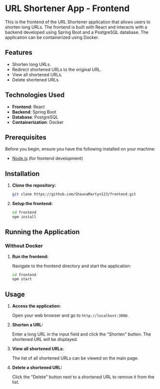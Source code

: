 # URL Shortener App - Frontend

This is the frontend of the URL Shortener application that allows users to shorten long URLs. The frontend is built with React and interacts with a backend developed using Spring Boot and a PostgreSQL database. The application can be containerized using Docker.

## Features
- Shorten long URLs.
- Redirect shortened URLs to the original URL.
- View all shortened URLs.
- Delete shortened URLs.

## Technologies Used
- **Frontend**: React
- **Backend**: Spring Boot
- **Database**: PostgreSQL
- **Containerization**: Docker

## Prerequisites
Before you begin, ensure you have the following installed on your machine:
- [Node.js](https://nodejs.org/) (for frontend development)

## Installation
1. **Clone the repository:**

    ```bash
    git clone https://github.com/ShaunaMartyn123/frontend.git
    ```

2. **Setup the frontend:**

    ```bash
    cd frontend
    npm install
    ```

## Running the Application

### Without Docker

1. **Run the frontend:**

    Navigate to the frontend directory and start the application:

    ```bash
    cd frontend
    npm start
    ```

## Usage

1. **Access the application:**

    Open your web browser and go to `http://localhost:3000`.

2. **Shorten a URL:**

    Enter a long URL in the input field and click the "Shorten" button. The shortened URL will be displayed.

3. **View all shortened URLs:**

    The list of all shortened URLs can be viewed on the main page.

4. **Delete a shortened URL:**

    Click the "Delete" button next to a shortened URL to remove it from the list.


